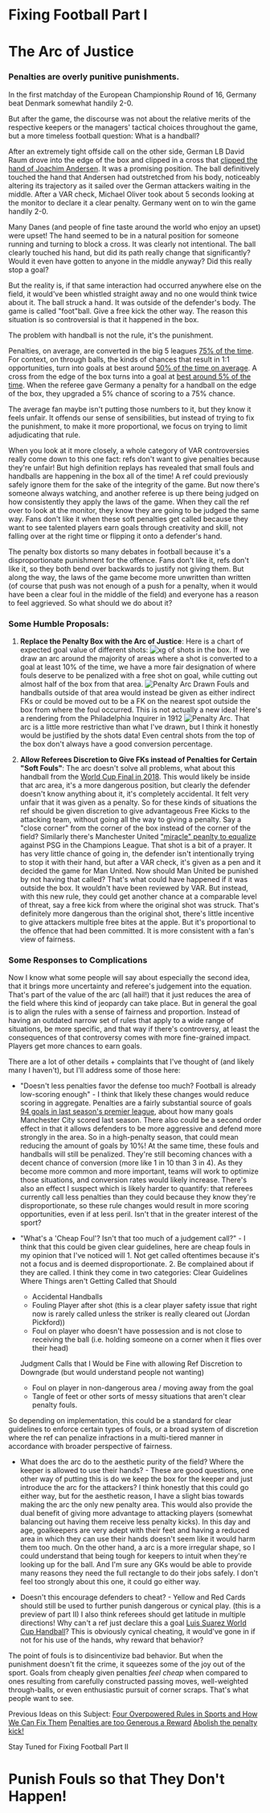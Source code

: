 # Fixing Football Part I
# The Arc of Justice
### Penalties are overly punitive punishments.


In the first matchday of the European Championship Round of 16, Germany beat Denmark somewhat handily 2-0. 

But after the game, the discourse was not about the relative merits of the respective keepers or the managers' tactical choices throughout the game, but a more timeless football question: What is a handball?

After an extremely tight offside call on the other side, German LB David Raum drove into the edge of the box and clipped in a cross that [clipped the hand of Joachim Andersen](https://www.reddit.com/r/soccer/comments/1drkehr/joachim_andersen_disallowed_goal_against_germany/). It was a promising position. The ball definitively touched the hand that Andersen had outstretched from his body, noticeably altering its trajectory as it sailed over the German attackers waiting in the middle. After a VAR check, Michael Oliver took about 5 seconds looking at the monitor to declare it a clear penalty. Germany went on to win the game handily 2-0.

Many Danes (and people of fine taste around the world who enjoy an upset) were upset! The hand seemed to be in a natural position for someone running and turning to block a cross. It was clearly not intentional. The ball clearly touched his hand, but did its path really change that significantly? Would it even have gotten to anyone in the middle anyway? Did this really stop a goal?

But the reality is, if that same interaction had occurred anywhere else on the field, it would've been whistled straight away and no one would think twice about it. The ball struck a hand. It was outside of the defender's body. The game is called "foot"ball. Give a free kick the other way. The reason this situation is so controversial is that it happened in the box.

The problem with handball is not the rule, it's the punishment. 

Penalties, on average, are converted in the big 5 leagues [75% of the time](https://fivethirtyeight.com/features/are-penalty-kicks-easier-without-fans-maybe-not/). For context, on through balls, the kinds of chances that result in 1:1 opportunities, turn into goals at best around [50% of the time on average](https://www.americansocceranalysis.com/home/2021/10/8/where-goals-come-from-playing-the-killer-final-ball). A cross from the edge of the box turns into a goal at [best around 5% of the time](https://statsbomb.com/articles/soccer/how-low-can-you-go-assorted-thoughts-about-crosses/). When the referee gave Germany a penalty for a handball on the edge of the box, they upgraded a 5% chance of scoring to a 75% chance.

The average fan maybe isn't putting those numbers to it, but they know it feels unfair. It offends our sense of sensibilities, but instead of trying to fix the punishment, to make it more proportional, we focus on trying to limit adjudicating that rule.


When you look at it more closely, a whole category of VAR controversies really come down to this one fact: refs don't want to give penalties because they're unfair! But high definition replays has revealed that small fouls and handballs are happening in the box all of the time! A ref could previously safely ignore them for the sake of the integrity of the game. But now there's someone always watching, and another referee is up there being judged on how consistently they apply the laws of the game. When they call the ref over to look at the monitor, they know they are going to be judged the same way. Fans don't like it when these soft penalties get called because they want to see talented players earn goals through creativity and skill, not falling over at the right time or flipping it onto a defender's hand.


The penalty box distorts so many debates in football because it's a disproportionate punishment for the offence. Fans don't like it, refs don't like it, so they both bend over backwards to justify not giving them. But along the way, the laws of the game become more unwritten than written (of course that push was not enough of a push for a penalty, when it would have been a clear foul in the middle of the field) and everyone has a reason to feel aggrieved. So what should we do about it?


### Some Humble Proposals:
1. **Replace the Penalty Box with the Arc of Justice**: Here is a chart of expected goal value of different shots: ![xg of shots in the box](../images/Screenshot%20Unhighlighted%20xG%20by%20Position.png). If we draw an arc around 
the majority of areas where a shot is converted to a goal at least 10% of the time, we have a more fair designation of where fouls deserve to be penalized with a free shot on goal, while cutting out almost half of the box from that area. ![Penalty Arc Drawn](../images/Screenshot%20Unhighlighted%20xG%20by%20Position%20With%20Arc.png) Fouls and handballs outside of that area would instead be given as either indirect FKs or could be moved out to be a FK on the nearest spot outside the box from where the foul occurred. This is not actually a new idea! Here's a rendering from the Philadelphia Inquirer in 1912 ![Penalty Arc](https://cdn.theathletic.com/app/uploads/2022/03/03122906/Abolish-the-PK-diagram-e1646336904493.png). That arc is a little more restrictive than what I've drawn, but I think it honestly would be justified by the shots data! Even central shots from the top of the box don't always have a good conversion percentage.

2. **Allow Referees Discretion to Give FKs instead of Penalties for Certain "Soft Fouls"**: The arc doesn't solve all problems, what about this handball from the [World Cup Final in 2018](https://youtube.com/clip/Ugkx4SFXBGRDiaH4nIdFSNwyYkUBXwVvg6Qd?si=XGhEYyjhq8XAVhCN). This would likely be inside that arc area, it's a more dangerous position, but clearly the defender doesn't know anything about it, it's completely accidental. It felt very unfair that it was given as a penalty. So for these kinds of situations the ref should be given discretion to give advantageous Free Kicks to the attacking team, without going all the way to giving a penalty. Say a "close corner" from the corner of the box instead of the corner of the field? Similarly there's Manchester United ["miracle" peanlty to equalize](https://www.youtube.com/watch?v=uUSmb8rWJ3Q&ab_channel=CvetanSavov) against PSG in the Champions League. That shot is a bit of a prayer. It has very little chance of going in, the defender isn't intentionally trying to stop it with their hand, but after a VAR check, it's given as a pen and it decided the game for Man United. Now should Man United be punished by not having that called? That's what could have happened if it was outside the box. It wouldn't have been reviewed by VAR. But instead, with this new rule, they could get another chance at a comparable level of threat, say a free kick from where the original shot was struck. That's definitely more dangerous than the original shot, there's little incentive to give attackers multiple free bites at the apple. But it's proportional to the offence that had been committed. It is more consistent with a fan's view of fairness.


### Some Responses to Complications

Now I know what some people will say about especially the second idea, that it brings more uncertainty and referee's judgement into the equation. That's part of the value of the arc (all hail!) that it just reduces the area of the field where this kind of jeopardy can take place. But in general the goal is to align the rules with a sense of fairness and proportion. Instead of having an outdated narrow set of rules that apply to a wide range of situations, be more specific, and that way if there's controversy, at least the consequences of that controversy comes with more fine-grained impact. Players get more chances to earn goals.

There are a lot of other details + complaints that I've thought of (and likely many I haven't), but I'll address some of those here:
- "Doesn't less penalties favor the defense too much? Football is already low-scoring enough" - I think that likely these changes would reduce scoring in aggregate. Penalties are a fairly substantial source of goals [94 goals in last season's premier league](https://www.premierleague.com/stats/top/clubs/att_pen_goal?se=578), about how many goals Manchester City scored last season. There also could be a second order effect in that it allows defenders to be more aggressive and defend more strongly in the area. So in a high-penalty season, that could mean reducing the amount of goals by 10%! At the same time, these fouls and handballs will still be penalized. They're still becoming chances with a decent chance of conversion (more like 1 in 10 than 3 in 4). As they become more common and more important, teams will work to optimize those situations, and conversion rates would likely increase. There's also an effect I suspect which is likely harder to quantify: that referees currently call less penalties than they could because they know they're disproportionate, so these rule changes would result in more scoring opportunities, even if at less peril. Isn't that in the greater interest of the sport?

- "What's a 'Cheap Foul'? Isn't that too much of a judgement call?" - I think that this could be given clear guidelines, here are cheap fouls in my opinion that I've noticed will 1. Not get called oftentimes because it's not a focus and is deemed disproportionate. 2. Be complained about if they are called. I think they come in  two categories:
	Clear Guidelines Where Things aren't Getting Called that Should
	- Accidental Handballs
	- Fouling Player after shot (this is a clear player safety issue that right now is rarely called unless the striker is really cleared out (Jordan Pickford))
	- Foul on player who doesn't have possession and is not close to receiving the ball (i.e. holding someone on a corner when it flies over their head)

	Judgment Calls that I Would be Fine with allowing Ref Discretion to Downgrade (but would understand people not wanting)
	- Foul on player in non-dangerous area / moving away from the goal
	- Tangle of feet or other sorts of messy situations that aren't clear penalty fouls.

So depending on implementation, this could be a standard for clear guidelines to enforce certain types of fouls, or a broad system of discretion where the ref can penalize infractions in a multi-tiered manner in accordance with broader perspective of fairness.

- What does the arc do to the aesthetic purity of the field? Where the keeper is allowed to use their hands? - These are good questions, one other way of putting this is do we keep the box for the keeper and just introduce the arc for the attackers? I think honestly that this could go either way, but for the aesthetic reason, I have a slight bias towards making the arc the only new penalty area. This would also provide the dual benefit of giving more advantage to attacking players (somewhat balancing out having them receive less penalty kicks). In this day and age, goalkeepers are very adept with their feet and having a reduced area in which they can use their hands doesn't seem like it would harm them too much. On the other hand, a arc is a more irregular shape, so I could understand that being tough for keepers to intuit when they're looking up for the ball. And I'm sure any GKs would be able to provide many reasons they need the full rectangle to do their jobs safely. I don't feel too strongly about this one, it could go either way.

- Doesn't this encourage defenders to cheat? - Yellow and Red Cards should still be used to further punish dangerous or cynical play. (this is a preview of part II) I also think referees should get latitude in multiple directions! Why can't a ref just declare this a goal [Luis Suarez World Cup Handball](LINK!)? This is obviously cynical cheating, it would've gone in if not for his use of the hands, why reward that behavior?


The point of fouls is to disincentivize bad behavior. But when the punishment doesn't fit the crime, it squeezes some of the joy out of the sport. Goals from cheaply given penalties _feel cheap_ when compared to ones resulting from carefully constructed passing moves, well-weighted through-balls, or even enthusiastic pursuit of corner scraps. That's what people want to see.


Previous Ideas on this Subject:
[Four Overpowered Rules in Sports and How We Can Fix Them](https://medium.com/top-level-sports/four-overpowered-rules-in-sports-and-how-we-can-fix-them-6ff429d828c2)
[Penalties are too Generous a Reward](https://web.archive.org/web/20240629205137/https://www.nytimes.com/athletic/3161748/2022/03/04/penalties-are-too-generous-a-reward-we-have-a-solution-and-it-involves-running/)
[Abolish the penalty kick!](https://www.ussoccerhistory.org/abolish-the-penalty-kick/)

Stay Tuned for Fixing Football Part II
# Punish Fouls so that They Don't Happen!



